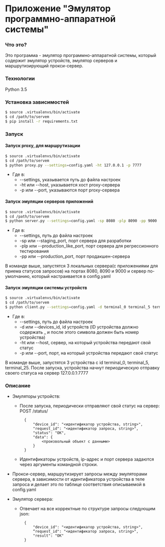 # Приложение "Эмулятор программно-аппаратной системы"


### Что это?
Это программа - эмулятор программно-аппаратной системы, который содержит эмулятор устройств, эмулятор серверов и маршрутизирующий прокси-сервер.


### Технологии
Python 3.5


### Установка зависимостей
```sh
$ source .virtualenvs/bin/activate
$ cd /path/to/servem
$ pip install -r requirements.txt
```


### Запуск

#### Запуск proxy, для маршрутизации
```sh
$ source .virtualenvs/bin/activate
$ cd /path/to/servem
$ python proxy.py --settings=config.yaml -ht 127.0.0.1 -p 7777
```

* Где в:
  * --settings, указывается путь до файла настроек
  * -ht или --host, указывается хост proxy-сервера
  * -p или --port, указываются порт proxy-сервера

#### Запуск эмуляции серверов приложений
```sh
$ source .virtualenvs/bin/activate
$ cd /path/to/servem
$ python server.py --settings=config.yaml -sp 8080 -plp 8090 -pp 9000
```

* Где в:
  * --settings, путь до файла настроек
  * -sp или --staging_port, порт сервера для разработки
  * -plp или --production_like_port, порт сервера для регрессионного тестирования
  * -pp или --production_port, порт продакшен-сервера

В команде выше, запустятся 3 локальных сервера(с приложениями для приема статусов запросов)
на портах 8080, 8090 и 9000 и сервер по-умолчанию, который настраивается в config.yaml

#### Запуск эмуляции системы устройств
```sh
$ source .virtualenvs/bin/activate
$ cd /path/to/servem
$ python client.py --settings=config.yaml -d terminal_0 terminal_5 terminal_25 -ht 127.0.0.1 -p 7777
```

* Где в:
  * --settings, путь до файла настроек
  * -d или --devices_id, id устройств (ID устройства должно содержать _ и после этого символа должен быть номер устройства)
  * -ht или --host, сервер, на который устройства передают свой статус
  * -p или --port, порт, на который устройства передают свой статус

В команде выше, запустятся 3 устройства с id terminal_0, terminal_5, terminal_25.
После запуска, устройства начнут периодическую отправку своего статуса на сервер 127.0.0.1:7777


### Описание
  - Эмуляторы устройств:
    - После запуска, периодически отправляют свой статус на сервер:
        POST /status/

            {
                "device_id": "<идентификатор устройства, string>",
                "request_id": "<идентификатор запроса, string>",
                "status": "OK",
                "data": {
                    <произвольный объект с данными>
                }
            }
    - Идентификаторы устройств, ip-адрес и порт сервера задаются
    через аргументы командной строки.


  - Прокси-сервер, маршрутизирует запросы между эмуляторами сервера, в
    зависимости от идентификатора устройства в теле запроса и делает это по
    таблице соответствия описываемой в config.yaml


  - Эмулятор сервера:
    - Отвечает на все корректные по структуре запросы следующим json:

            {
                "device_id": "<идентификатор устройства, string>",
                “request_id": "<идентификатор запроса, string>",
                "result": "OK"
            }